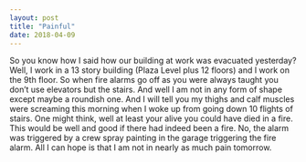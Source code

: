 ```yaml
---
layout: post
title: "Painful"
date: 2018-04-09
---
```


So you know how I said how our building at work was evacuated yesterday? Well, I work in a 13 story building (Plaza Level plus 12 floors) and I work on the 9th floor.  So when fire alarms go off as you were always taught you don’t use elevators but the stairs.  And well I am not in any form of shape except maybe a roundish one. And I will tell you my thighs and calf muscles were screaming this morning when I woke up from going down 10 flights of stairs.  One might think, well at least your alive you could have died in a fire.  This would be well and good if there had indeed been a fire.  No, the alarm was triggered by a crew spray painting in the garage triggering the fire alarm. All I can hope is that I am not in nearly as much pain tomorrow.
